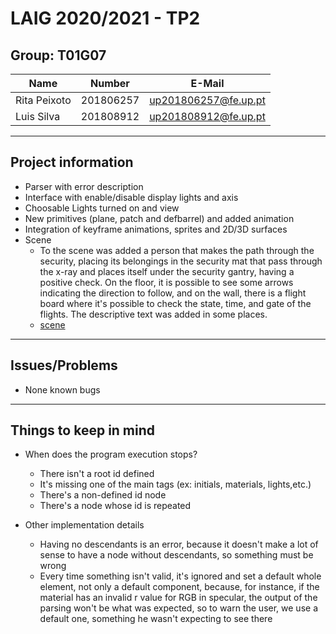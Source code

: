# LAIG 2020/2021 - TP2

## Group: T01G07

| Name             | Number    | E-Mail              |
| ---------------- | --------- | --------------------|
| Rita Peixoto     | 201806257 | up201806257@fe.up.pt|
| Luis Silva       | 201808912 | up201808912@fe.up.pt|


----
## Project information
- Parser with error description
- Interface with enable/disable display lights and axis
- Choosable Lights turned on and view
- New primitives (plane, patch and defbarrel) and added animation 
- Integration of keyframe animations, sprites and 2D/3D surfaces
- Scene
  - To the scene was added a person that makes the path through the security, placing its belongings in the security mat that pass through the x-ray and places itself under the security gantry, having a positive check.  On the floor, it is possible to see some arrows indicating the direction to follow, and on the wall, there is a flight board where it's possible to check the state, time, and gate of the flights. The descriptive text was added in some places.
   - [scene](https://git.fe.up.pt/laig/laig-2020-2021/t01/laig-t01-g07/-/blob/master/TP2/scenes/LAIG_TP2_T1G07.xml)
----
## Issues/Problems

- None known bugs

----
## Things to keep in mind
- When does the program execution stops?
  - There isn't a root id defined 
  - It's missing one of the main tags (ex: initials, materials, lights,etc.)
  - There's a non-defined id node
  - There's a node whose id is repeated
  
- Other implementation details
  - Having no descendants is an error, because it doesn't make a lot of sense to have a node without descendants, so something must be wrong
  - Every time something isn't valid, it's ignored and set a default whole element, not only a default component, because, for instance, if the material has an invalid r value for RGB in specular, the output of the parsing won't be what was expected, so to warn the user, we use a default one, something he wasn't expecting to see there
